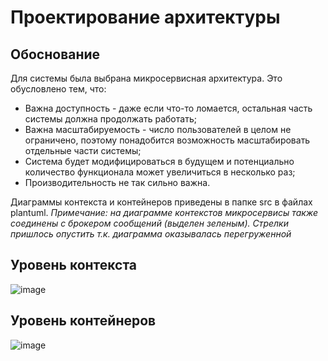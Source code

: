 # Проектирование архитектуры

## Обоснование

Для системы была выбрана микросервисная архитектура. Это обусловлено тем, что:
- Важна доступность - даже если что-то ломается, остальная часть системы должна продолжать работать;
- Важна масштабируемость - число пользователей в целом не ограничено, поэтому понадобится возможность масштабировать отдельные части системы;
- Система будет модифицироваться в будущем и потенциально количество функционала может увеличиться в несколько раз;
- Производительность не так сильно важна.

Диаграммы контекста и контейнеров приведены в папке src в файлах plantuml. *Примечание: на диаграмме контекстов микросервисы также соединены с брокером сообщений (выделен зеленым). Стрелки пришлось опустить т.к. диаграмма оказывалась перегруженной*

## Уровень контекста
![image](https://github.com/MEfah/Architecture/assets/131257293/38f01889-4e15-4015-843b-6b39fae6af7e)

## Уровень контейнеров
![image](https://github.com/MEfah/Architecture/assets/131257293/e7b3f5e6-853d-4e07-86a6-759608d7ad08)
